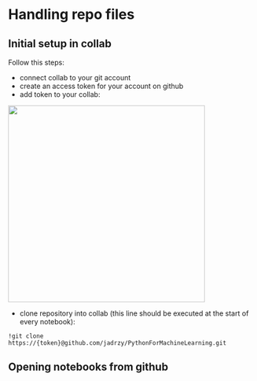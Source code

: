 # Handling repo files
## Initial setup in collab
Follow this steps:
- connect collab to your git account
- create an access token for your account on github
- add token to your collab:
  
<p>
  <img src="https://github.com/jadrzy/PythonForMachineLearning/blob/main/images/Token.png" 
       width=400/>
</p>

- clone repository into collab (this line should be executed at the start of every notebook):
```
!git clone https://{token}@github.com/jadrzy/PythonForMachineLearning.git
```

## Opening notebooks from github
